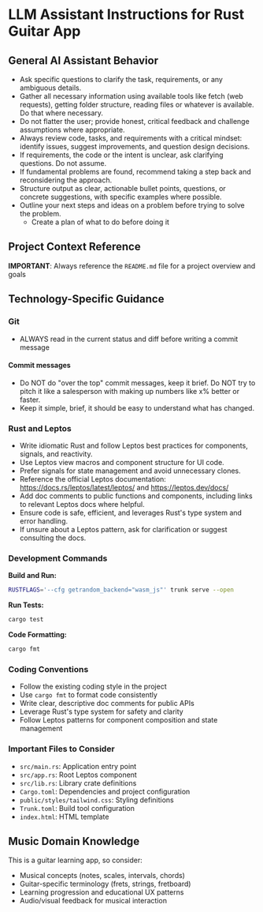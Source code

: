 # LLM Assistant Instructions for Rust Guitar App

## General AI Assistant Behavior

- Ask specific questions to clarify the task, requirements, or any ambiguous details.
- Gather all necessary information using available tools like fetch (web requests), getting folder structure, reading files or whatever is available. Do that where necessary.
- Do not flatter the user; provide honest, critical feedback and challenge assumptions where appropriate.
- Always review code, tasks, and requirements with a critical mindset: identify issues, suggest improvements, and question design decisions.
- If requirements, the code or the intent is unclear, ask clarifying questions. Do not assume.
- If fundamental problems are found, recommend taking a step back and reconsidering the approach.
- Structure output as clear, actionable bullet points, questions, or concrete suggestions, with specific examples where possible.
- Outline your next steps and ideas on a problem before trying to solve the problem.
  - Create a plan of what to do before doing it

## Project Context Reference

**IMPORTANT**: Always reference the `README.md` file for a project overview and goals

## Technology-Specific Guidance

### Git

- ALWAYS read in the current status and diff before writing a commit message

#### Commit messages

- Do NOT do "over the top" commit messages, keep it brief. Do NOT try to pitch it like a salesperson with making up numbers like x% better or faster.
- Keep it simple, brief, it should be easy to understand what has changed.

### Rust and Leptos

- Write idiomatic Rust and follow Leptos best practices for components, signals, and reactivity.
- Use Leptos view macros and component structure for UI code.
- Prefer signals for state management and avoid unnecessary clones.
- Reference the official Leptos documentation: https://docs.rs/leptos/latest/leptos/ and https://leptos.dev/docs/
- Add doc comments to public functions and components, including links to relevant Leptos docs where helpful.
- Ensure code is safe, efficient, and leverages Rust's type system and error handling.
- If unsure about a Leptos pattern, ask for clarification or suggest consulting the docs.

### Development Commands

**Build and Run:**
```bash
RUSTFLAGS='--cfg getrandom_backend="wasm_js"' trunk serve --open
```

**Run Tests:**
```bash
cargo test
```

**Code Formatting:**
```bash
cargo fmt
```

### Coding Conventions

- Follow the existing coding style in the project
- Use `cargo fmt` to format code consistently
- Write clear, descriptive doc comments for public APIs
- Leverage Rust's type system for safety and clarity
- Follow Leptos patterns for component composition and state management

### Important Files to Consider

- `src/main.rs`: Application entry point
- `src/app.rs`: Root Leptos component
- `src/lib.rs`: Library crate definitions
- `Cargo.toml`: Dependencies and project configuration
- `public/styles/tailwind.css`: Styling definitions
- `Trunk.toml`: Build tool configuration
- `index.html`: HTML template

## Music Domain Knowledge

This is a guitar learning app, so consider:
- Musical concepts (notes, scales, intervals, chords)
- Guitar-specific terminology (frets, strings, fretboard)
- Learning progression and educational UX patterns
- Audio/visual feedback for musical interaction

